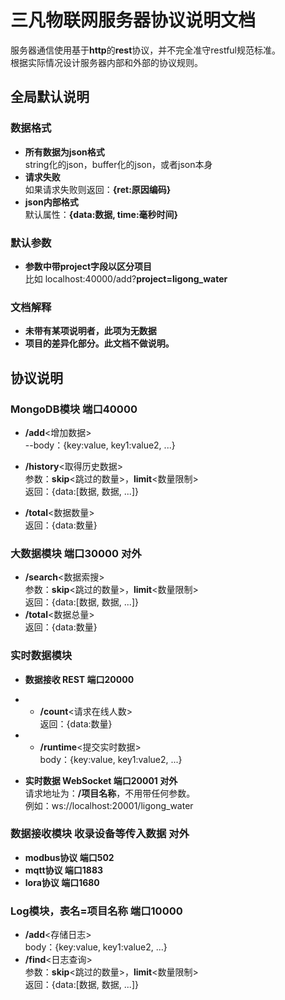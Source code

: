
# 三凡物联网服务器协议说明文档

服务器通信使用基于**http**的**rest**协议，并不完全准守restful规范标准。  
根据实际情况设计服务器内部和外部的协议规则。   


## 全局默认说明

### 数据格式
- **所有数据为json格式**  
string化的json，buffer化的json，或者json本身  
- **请求失败**  
如果请求失败则返回：**{ret:原因编码}**   
- **json内部格式**  
默认属性：**{data:数据, time:毫秒时间}**   

### 默认参数
- **参数中带project字段以区分项目**  
比如 localhost:40000/add?**project=ligong_water**

### 文档解释
- **未带有某项说明者，此项为无数据**  
- **项目的差异化部分。此文档不做说明。**


## 协议说明

### MongoDB模块 端口40000 
- **/add**<增加数据>  
--body：{key:value, key1:value2, ...}  

- **/history**<取得历史数据>  
参数：**skip**<跳过的数量>，**limit**<数量限制>  
返回：{data:[数据, 数据, ...]}  

- **/total**<数据数量>  
返回：{data:数量}  

### 大数据模块 端口30000 对外
- **/search**<数据索搜>  
参数：**skip**<跳过的数量>，**limit**<数量限制>  
返回：{data:[数据, 数据, ...]}  
- **/total**<数据总量>  
返回：{data:数量}  

### 实时数据模块
- **数据接收 REST 端口20000**  

- - **/count**<请求在线人数>  
返回：{data:数量}  
- - **/runtime**<提交实时数据>  
body：{key:value, key1:value2, ...}  


- **实时数据 WebSocket 端口20001 对外**  
请求地址为：**/项目名称**，不用带任何参数。  
例如：ws://localhost:20001/ligong_water   

### 数据接收模块 收录设备等传入数据 对外
- **modbus协议 端口502**
- **mqtt协议 端口1883**
- **lora协议 端口1680**

### Log模块，表名=项目名称 端口10000
- **/add**<存储日志>  
body：{key:value, key1:value2, ...}  
- **/find**<日志查询>  
参数：**skip**<跳过的数量>，**limit**<数量限制>  
返回：{data:[数据, 数据, ...]}  
